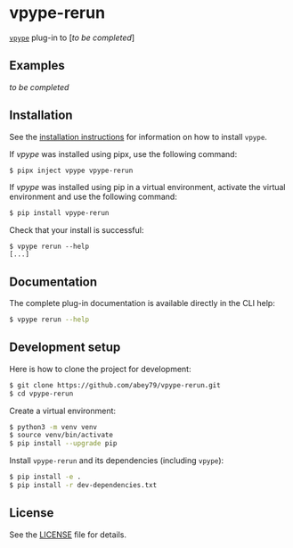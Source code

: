 # vpype-rerun

[`vpype`](https://github.com/abey79/vpype) plug-in to [_to be completed_]


## Examples

_to be completed_


## Installation

See the [installation instructions](https://vpype.readthedocs.io/en/latest/install.html) for information on how
to install `vpype`.

If *vpype* was installed using pipx, use the following command:

```bash
$ pipx inject vpype vpype-rerun
```

If *vpype* was installed using pip in a virtual environment, activate the virtual environment and use the following command:

```bash
$ pip install vpype-rerun
```

Check that your install is successful:

```
$ vpype rerun --help
[...]
```

## Documentation

The complete plug-in documentation is available directly in the CLI help:

```bash
$ vpype rerun --help
```


## Development setup

Here is how to clone the project for development:

```bash
$ git clone https://github.com/abey79/vpype-rerun.git
$ cd vpype-rerun
```

Create a virtual environment:

```bash
$ python3 -m venv venv
$ source venv/bin/activate
$ pip install --upgrade pip
```

Install `vpype-rerun` and its dependencies (including `vpype`):

```bash
$ pip install -e .
$ pip install -r dev-dependencies.txt
```


## License

See the [LICENSE](LICENSE) file for details.
